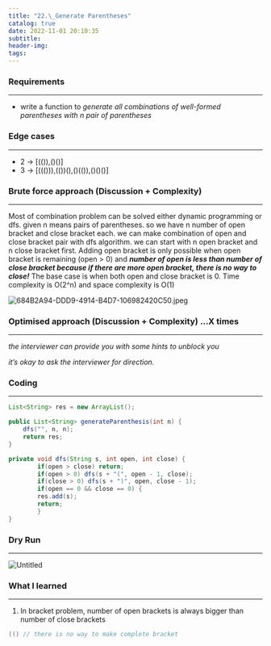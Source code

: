 ```yaml
---
title: "22.\_Generate Parentheses"
catalog: true
date: 2022-11-01 20:10:35
subtitle:
header-img:
tags:
---
```

### **Requirements**

---

- write a function to *generate all combinations of well-formed parentheses with n pair of parentheses*

### **Edge cases**

---

- 2 → [(()),()()]
- 3 → [((())),(())(),()(()),()()()]

### **Brute force approach (Discussion + Complexity)**

---

Most of combination problem can be solved either dynamic programming or dfs. given n means pairs of parentheses. so we have n number of open bracket and close bracket each. we can make combination of open and close bracket pair with dfs algorithm. we can start with n open bracket and n close bracket first. Adding open bracket is only possible when open bracket is remaining (open > 0) and ***number of open is less than number of close bracket because if there are more open bracket, there is no way to close!*** The base case is when both open and close bracket is 0. Time complexity is O(2^n) and space complexity is O(1)

![684B2A94-DDD9-4914-B4D7-106982420C50.jpeg](https://s3-us-west-2.amazonaws.com/secure.notion-static.com/0730331e-4d23-4785-b67a-7040c5811b6e/684B2A94-DDD9-4914-B4D7-106982420C50.jpeg)

### **Optimised approach (Discussion + Complexity) …X times**

---

*the interviewer can provide you with some hints to unblock you*

*it’s okay to ask the interviewer for direction.*

### **Coding**

---

```java
List<String> res = new ArrayList();

public List<String> generateParenthesis(int n) {
    dfs("", n, n);
    return res;
}

private void dfs(String s, int open, int close) {
		if(open > close) return;
		if(open > 0) dfs(s + "(", open - 1, close);
		if(close > 0) dfs(s + ")", open, close - 1);
		if(open == 0 && close == 0) {
        res.add(s);
        return;
		}
}
```

### **Dry Run**

---

![Untitled](https://s3-us-west-2.amazonaws.com/secure.notion-static.com/cad1d62b-8223-4517-8366-dcb5fa0077da/Untitled.png)

### What I learned

---

1. In bracket problem, number of open brackets is always bigger than number of close brackets

```java
(() // there is no way to make complete bracket
```
